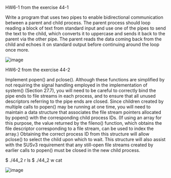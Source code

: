 HW6-1 from the exercise 44-1

Write a program that uses two pipes to enable bidirectional communication
between a parent and child process. The parent process should loop reading a
block of text from standard input and use one of the pipes to send the text to the
child, which converts it to uppercase and sends it back to the parent via the other
pipe. The parent reads the data coming back from the child and echoes it on
standard output before continuing around the loop once more.

![image](https://user-images.githubusercontent.com/72913466/209783830-007a8da6-ef4a-48c0-bd2b-0958e51683a0.png)


HW6-2 from the exercise 44-2

Implement popen() and pclose(). Although these functions are simplified by not
requiring the signal handling employed in the implementation of system()
(Section 27.7), you will need to be careful to correctly bind the pipe ends to file
streams in each process, and to ensure that all unused descriptors referring to the
pipe ends are closed. Since children created by multiple calls to popen() may be
running at one time, you will need to maintain a data structure that associates the
file stream pointers allocated by popen() with the corresponding child process IDs.
(If using an array for this purpose, the value returned by the fileno() function, which
obtains the file descriptor corresponding to a file stream, can be used to index the
array.) Obtaining the correct process ID from this structure will allow pclose() to
select the child upon which to wait. This structure will also assist with the SUSv3
requirement that any still-open file streams created by earlier calls to popen() must
be closed in the new child process.

$ ./44_2 r ls
$ ./44_2 w cat

![image](https://user-images.githubusercontent.com/72913466/209784459-718895f0-099c-4f68-8651-b4e35d43dd90.png)

